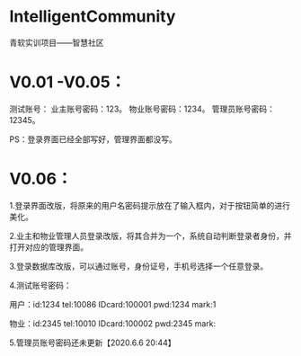 # IntelligentCommunity
青软实训项目——智慧社区

# V0.01 -V0.05：

测试账号：
业主账号密码：123。
物业账号密码：1234。
管理员账号密码：12345。

PS：登录界面已经全部写好，管理界面都没写。

# V0.06：

1.登录界面改版，将原来的用户名密码提示放在了输入框内，对于按钮简单的进行美化。

2.业主和物业管理人员登录改版，将其合并为一个，系统自动判断登录者身份，并打开对应的管理界面。

3.登录数据库改版，可以通过账号，身份证号，手机号选择一个任意登录。

4.测试账号密码：

  用户：id:1234  tel:10086  IDcard:100001 pwd:1234 mark:1

  物业：id:2345  tel:10010  IDcard:100002 pwd:2345 mark:

5.管理员账号密码还未更新【2020.6.6 20:44】
